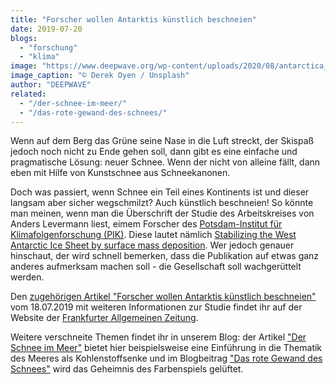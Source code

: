 ```yaml
---
title: "Forscher wollen Antarktis künstlich beschneien"
date: 2019-07-20
blogs: 
  - "forschung"
  - "klima"
image: "https://www.deepwave.org/wp-content/uploads/2020/08/antarctica_derek_oyen-scaled.jpg"
image_caption: "© Derek Oyen / Unsplash"
author: "DEEPWAVE"
related: 
  - "/der-schnee-im-meer/"
  - "/das-rote-gewand-des-schnees/"
---
```


Wenn auf dem Berg das Grüne seine Nase in die Luft streckt, der Skispaß jedoch noch nicht zu Ende gehen soll, dann gibt es eine einfache und pragmatische Lösung: neuer Schnee. Wenn der nicht von alleine fällt, dann eben mit Hilfe von Kunstschnee aus Schneekanonen.

Doch was passiert, wenn Schnee ein Teil eines Kontinents ist und dieser langsam aber sicher wegschmilzt? Auch künstlich beschneien! So könnte man meinen, wenn man die Überschrift der Studie des Arbeitskreises von Anders Levermann liest, eimem Forscher des [Potsdam-Institut für Klimafolgenforschung (PIK)](https://www.pik-potsdam.de/pik-startseite). Diese lautet nämlich [Stabilizing the West Antarctic Ice Sheet by surface mass deposition](https://advances.sciencemag.org/content/5/7/eaaw4132?utm_source=yxnews&utm_medium=mobile&utm_referrer=https%3A%2F%2Fyandex.kz%2Fnews). Wer jedoch genauer hinschaut, der wird schnell bemerken, dass die Publikation auf etwas ganz anderes aufmerksam machen soll - die Gesellschaft soll wachgerüttelt werden.

Den [zugehörigen Artikel "Forscher wollen Antarktis künstlich beschneien"](https://www.faz.net/aktuell/wissen/erde-klima/antarktis-forscher-fordern-kunst-schnee-gegen-meeresspiegel-16291513.html) vom 18.07.2019 mit weiteren Informationen zur Studie findet ihr auf der Website der [Frankfurter Allgemeinen Zeitung](https://www.faz.net/aktuell/).

Weitere verschneite Themen findet ihr in unserem Blog: der Artikel ["Der Schnee im Meer"](https://www.deepwave.org/der-schnee-im-meer/) bietet hier beispielsweise eine Einführung in die Thematik des Meeres als Kohlenstoffsenke und im Blogbeitrag ["Das rote Gewand des Schnees"](https://www.deepwave.org/das-rote-gewand-des-schnees/) wird das Geheimnis des Farbenspiels gelüftet.
